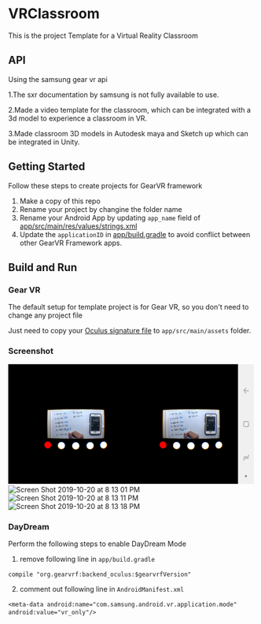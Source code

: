 # VRClassroom
This is the project Template for a Virtual Reality Classroom

## API
Using the samsung gear vr api

1.The sxr documentation by samsung is not fully available to use.

2.Made a video template for the classroom, which can be integrated with a 3d model to experience a classroom in VR.

3.Made classroom 3D models in Autodesk maya and Sketch up which can be integrated in Unity.



## Getting Started
Follow these steps to create projects for GearVR framework
1. Make a copy of this repo
1. Rename your project by changine the folder name
1. Rename your Android App by updating `app_name` field of [app/src/main/res/values/strings.xml](https://github.com/nitosan/GearVRf-template/blob/master/app/src/main/res/values/strings.xml#L2)
1. Update the `applicationID` in [app/build.gradle](https://github.com/nitosan/GearVRf-template/blob/master/app/build.gradle#L19) to avoid conflict between other GearVR Framework apps.

## Build and Run

### Gear VR
The default setup for template project is for Gear VR, so you don't need to change any project file

Just need to copy your [Oculus signature file](https://developer.oculus.com/osig/) to `app/src/main/assets` folder.

### Screenshot
<img width="500" src="app/src/main/java/com/example/org/gvrfapplication/Images/45452598_471112056745507_4269471193309904896_n.jpg" >
<img width="500" alt="Screen Shot 2019-10-20 at 8 13 01 PM" src="https://user-images.githubusercontent.com/31454667/67168927-2f7e2f00-f376-11e9-83ff-2cb851a15123.png">
<img width="500" alt="Screen Shot 2019-10-20 at 8 13 11 PM" src="https://user-images.githubusercontent.com/31454667/67168928-2f7e2f00-f376-11e9-90ea-bb7764d1b424.png">
<img width="500" alt="Screen Shot 2019-10-20 at 8 13 18 PM" src="https://user-images.githubusercontent.com/31454667/67168929-2f7e2f00-f376-11e9-8570-927b37172a63.png">

### DayDream
Perform the following steps to enable DayDream Mode

1. remove following line in `app/build.gradle`

```
compile "org.gearvrf:backend_oculus:$gearvrfVersion"
```

2. comment out following line in `AndroidManifest.xml`

```
<meta-data android:name="com.samsung.android.vr.application.mode" android:value="vr_only"/>
```
